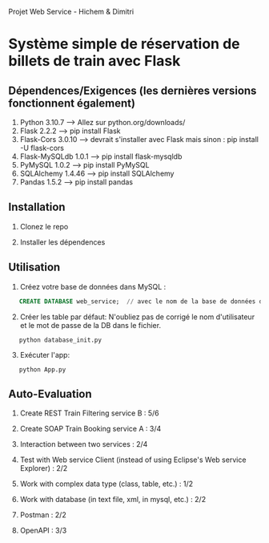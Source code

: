 Projet Web Service - Hichem & Dimitri
# Système simple de réservation de billets de train avec Flask

## Dépendences/Exigences (les dernières versions fonctionnent également)

1. Python 3.10.7        --> Allez sur python.org/downloads/ 
2. Flask 2.2.2          --> pip install Flask
3. Flask-Cors 3.0.10    --> devrait s'installer avec Flask mais sinon : pip install -U flask-cors
4. Flask-MySQLdb 1.0.1  --> pip install flask-mysqldb
5. PyMySQL 1.0.2        --> pip install PyMySQL
6. SQLAlchemy 1.4.46    --> pip install SQLAlchemy
7. Pandas 1.5.2         --> pip install pandas

## Installation

1. Clonez le repo

2. Installer les dépendences

## Utilisation
1. Créez votre base de données dans MySQL :
```sql
   CREATE DATABASE web_service;  // avec le nom de la base de données définis dans les paramètres du code
```
2. Créer les table par défaut:
   N'oubliez pas de corrigé le nom d'utilisateur et le mot de passe de la DB dans le fichier.
```
   python database_init.py
```
3. Exécuter l'app:
```
   python App.py
```

## Auto-Evaluation
1. Create REST Train Filtering service B : 5/6

2. Create SOAP Train Booking service A : 3/4

3. Interaction between two services : 2/4

4. Test with Web service Client (instead of using Eclipse's Web service Explorer) : 2/2

5. Work with complex data type (class, table, etc.) : 1/2

6. Work with database (in text file, xml, in mysql, etc.) : 2/2

7. Postman : 2/2

8. OpenAPI : 3/3
   
